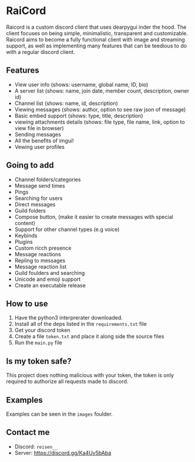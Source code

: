 # RaiCord

Raicord is a custom discord client that uses dearpygui inder the hood. The client focuses on being simple, minimalistic, transparent and customizable. Raicord aims to become a fully functional client with image and streaming support, as well as implementing many features that can be teedious to do with a regular discord client.

## Features

- View user info (shows: username, global name, ID, bio)
- A server list (shows: name, join date, member count, description, owner id)
- Channel list (shows: name, id, description)
- Viewing messages (shows: author, option to see raw json of message)
- Basic embed support (shows: type, title, description)
- viewing attachments details (shows: file type, file name, link, option to view file in browser)
- Sending messages
- All the benefits of imgui!
- Vewing user profiles

## Going to add

- Channel folders/categories
- Message send times
- Pings
- Searching for users
- Direct messages
- Guild folders
- Compose button, (make it easier to create messages with special content)
- Support for other channel types (e.g voice)
- Keybinds
- Plugins
- Custom ricch presence
- Message reactions
- Repling to messages
- Message reaction list
- Guild foulders and searching
- Unicode and emoji support
- Create an executable release

## How to use

1. Have the python3 interprerater downloaded.
2. Install all of the deps listed in the `requirements.txt` file
3. Get your discord token
4. Create a file `token.txt` and place it along side the source files
5. Run the `main.py` file

## Is my token safe?

This project does nothing malicious with your token, the token is only required to authorize all requests made to discord.

## Examples

Examples can be seen in the `images` foulder.

## Contact me

- Discord: `reisen__`
- Server: https://discord.gg/Ka4Uv5bAba
